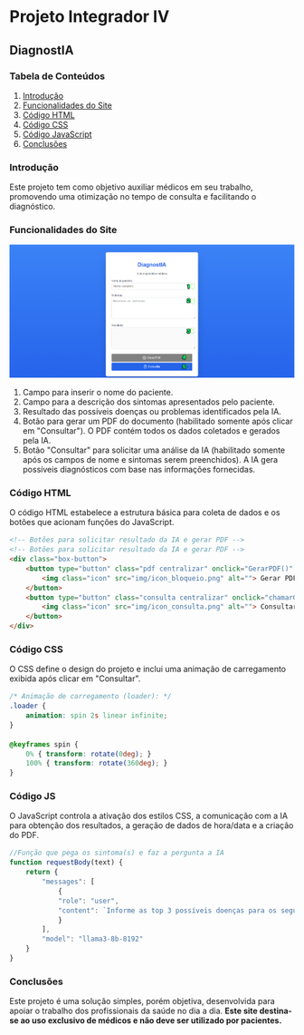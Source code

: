 # Projeto Integrador IV
## DiagnostIA

### Tabela de Conteúdos
1. [Introdução](#introdução)
2. [Funcionalidades do Site](#funcionalidades-do-site)
3. [Código HTML](#código-html)
4. [Código CSS](#código-css)
5. [Código JavaScript](#código-javascript)
6. [Conclusões](#conclusões)

### Introdução
Este projeto tem como objetivo auxiliar médicos em seu trabalho, promovendo uma otimização no tempo de consulta e facilitando o diagnóstico.

### Funcionalidades do Site
![Tela com funcionalidades numeradas](img/Tela.jpg)

1. Campo para inserir o nome do paciente.
2. Campo para a descrição dos sintomas apresentados pelo paciente.
3. Resultado das possíveis doenças ou problemas identificados pela IA.
4. Botão para gerar um PDF do documento (habilitado somente após clicar em "Consultar"). O PDF contém todos os dados coletados e gerados pela IA.
5. Botão "Consultar" para solicitar uma análise da IA (habilitado somente após os campos de nome e sintomas serem preenchidos). A IA gera possíveis diagnósticos com base nas informações fornecidas.

### Código HTML
O código HTML estabelece a estrutura básica para coleta de dados e os botões que acionam funções do JavaScript.

```html
<!-- Botões para solicitar resultado da IA e gerar PDF -->
<!-- Botões para solicitar resultado da IA e gerar PDF -->
<div class="box-button">
    <button type="button" class="pdf centralizar" onclick="GerarPDF()" disabled>
        <img class="icon" src="img/icon_bloqueio.png" alt=""> Gerar PDF
    </button>
    <button type="button" class="consulta centralizar" onclick="chamarGroqAPI()">
        <img class="icon" src="img/icon_consulta.png" alt=""> Consultar
    </button>
</div>
```
### Código CSS
O CSS define o design do projeto e inclui uma animação de carregamento exibida após clicar em "Consultar".
```css
/* Animação de carregamento (loader): */
.loader {
    animation: spin 2s linear infinite;
}
  
@keyframes spin {
    0% { transform: rotate(0deg); }
    100% { transform: rotate(360deg); }
}
```
### Código JS
O JavaScript controla a ativação dos estilos CSS, a comunicação com a IA para obtenção dos resultados, a geração de dados de hora/data e a criação do PDF.
```js
//Função que pega os sintoma(s) e faz a pergunta a IA
function requestBody(text) {
    return {
        "messages": [
            {
            "role": "user",
            "content": `Informe as top 3 possíveis doenças para os seguintes sintomas: ${text}, começe a resposta sempre com um 'Com base' e essa resposta tem que auxiliar o médico`
            }
        ],
        "model": "llama3-8b-8192"
    }
}
```
### Conclusões
Este projeto é uma solução simples, porém objetiva, desenvolvida para apoiar o trabalho dos profissionais da saúde no dia a dia. **Este site destina-se ao uso exclusivo de médicos e não deve ser utilizado por pacientes.**

